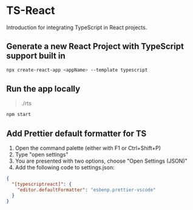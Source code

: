 # TS-React

Introduction for integrating TypeScript in React projects.

## Generate a new React Project with TypeScript support built in

```bash
npx create-react-app <appName> --template typescript
```

## Run the app locally

> ./rts

```bash
npm start
```

## Add Prettier default formatter for TS

1. Open the command palette (either with F1 or Ctrl+Shift+P)
2. Type "open settings"
3. You are presented with two options, choose "Open Settings (JSON)"
4. Add the following code to settings.json:

```json
{
  "[typescriptreact]": {
    "editor.defaultFormatter": "esbenp.prettier-vscode"
  }
}
```
